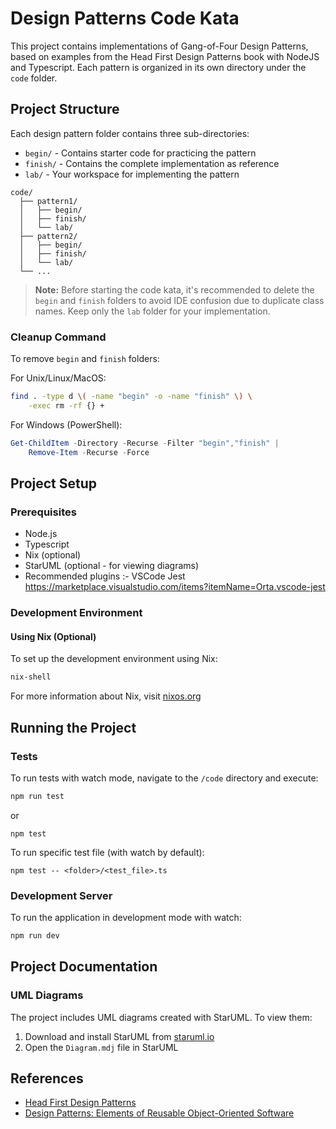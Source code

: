 # Design Patterns Code Kata

This project contains implementations of Gang-of-Four Design Patterns, based on examples from the Head First Design Patterns book with NodeJS and Typescript. Each pattern is organized in its own directory under the `code` folder.

## Project Structure

Each design pattern folder contains three sub-directories:

- `begin/` - Contains starter code for practicing the pattern
- `finish/` - Contains the complete implementation as reference
- `lab/` - Your workspace for implementing the pattern

```
code/
  ├── pattern1/
  │   ├── begin/
  │   ├── finish/
  │   └── lab/
  ├── pattern2/
  │   ├── begin/
  │   ├── finish/
  │   └── lab/
  └── ...
```

> **Note:** Before starting the code kata, it's recommended to delete the `begin` and `finish` folders to avoid IDE confusion due to duplicate class names. Keep only the `lab` folder for your implementation.

### Cleanup Command

To remove `begin` and `finish` folders:

For Unix/Linux/MacOS:

```bash
find . -type d \( -name "begin" -o -name "finish" \) \
    -exec rm -rf {} +
```

For Windows (PowerShell):

```powershell
Get-ChildItem -Directory -Recurse -Filter "begin","finish" |
    Remove-Item -Recurse -Force
```

## Project Setup

### Prerequisites

- Node.js
- Typescript
- Nix (optional)
- StarUML (optional - for viewing diagrams)
- Recommended plugins :- VSCode Jest https://marketplace.visualstudio.com/items?itemName=Orta.vscode-jest

### Development Environment

#### Using Nix (Optional)

To set up the development environment using Nix:

```bash
nix-shell
```

For more information about Nix, visit [nixos.org](https://nixos.org)

## Running the Project

### Tests

To run tests with watch mode, navigate to the `/code` directory and execute:

```bash
npm run test
```

or

```
npm test
```

To run specific test file (with watch by default):

```
npm test -- <folder>/<test_file>.ts
```

### Development Server

To run the application in development mode with watch:

```bash
npm run dev
```

## Project Documentation

### UML Diagrams

The project includes UML diagrams created with StarUML. To view them:

1. Download and install StarUML from [staruml.io](https://staruml.io)
2. Open the `Diagram.mdj` file in StarUML

## References

- [Head First Design Patterns](https://www.oreilly.com/library/view/head-first-design/9780596007124/)
- [Design Patterns: Elements of Reusable Object-Oriented Software](https://www.amazon.com/Design-Patterns-Object-Oriented-Addison-Wesley-Professional-ebook/dp/B000SEIBB8)
